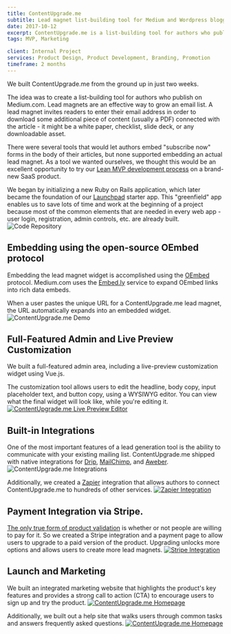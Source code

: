 ```yaml
---
title: ContentUpgrade.me
subtitle: Lead magnet list-building tool for Medium and Wordpress bloggers.
date: 2017-10-12
excerpt: ContentUpgrade.me is a list-building tool for authors who publish on Medium.com.
tags: MVP, Marketing

client: Internal Project
services: Product Design, Product Development, Branding, Promotion
timeframe: 2 months
---
```


We built ContentUpgrade.me from the ground up in just two weeks.

The idea was to create a list-building tool for authors who publish on Medium.com. Lead magnets are an effective way to grow an email list. A lead magnet invites readers to enter their email address in order to download some additional piece of content (usually a PDF) connected with the article - it might be a white paper, checklist, slide deck, or any downloadable asset.

There were several tools that would let authors embed "subscribe now" forms in the body of their articles, but none supported embedding an actual lead magnet. As a tool we wanted ourselves, we thought this would be an excellent opportunity to try our [Lean MVP development process](/mvp) on a brand-new SaaS product.

We began by initializing a new Ruby on Rails application, which later became the foundation of our [Launchpad](/launchpad) starter app. This "greenfield" app enables us to save lots of time and work at the beginning of a project because most of the common elements that are needed in every web app - user login, registration, admin controls, etc. are already built.
![Code Repository](/portfolio/contentupgrade-me/Github.png)

## Embedding using the open-source OEmbed protocol

Embedding the lead magnet widget is accomplished using the [OEmbed](https://oembed.com/) protocol. Medium.com uses the [Embed.ly](https://embed.ly/) service to expand OEmbed links into rich data embeds.

When a user pastes the unique URL for a ContentUpgrade.me lead magnet, the URL automatically expands into an embedded widget.
![ContentUpgrade.me Demo](/portfolio/contentupgrade-me/demo3.gif)

## Full-Featured Admin and Live Preview Customization

We built a full-featured admin area, including a live-preview customization widget using Vue.js.

The customization tool allows users to edit the headline, body copy, input placeholder text, and button copy, using a WYSIWYG editor. You can view what the final widget will look like, while you're editing it.
[![ContentUpgrade.me Live Preview Editor](/portfolio/contentupgrade-me/Editor.png)](/portfolio/contentupgrade-me/Editor.png)

## Built-in Integrations

One of the most important features of a lead generation tool is the ability to communicate with your existing mailing list. ContentUpgrade.me shipped with native integrations for [Drip](https://drip.com), [MailChimp](https://mailchimp.com), and [Aweber](https://aweber.com).
![ContentUpgrade.me Integrations](/portfolio/contentupgrade-me/Integrations.png)

Additionally, we created a [Zapier](https://zapier.com) integration that allows authors to connect ContentUpgrade.me to hundreds of other services.
[![Zapier Integration](/portfolio/contentupgrade-me/Zapier.png)](/portfolio/contentupgrade-me/Zapier.png)

## Payment Integration via Stripe.

[The only true form of product validation](/articles/the-three-questions-every-successful-product-must-answer) is whether or not people are willing to pay for it. So we created a Stripe integration and a payment page to allow users to upgrade to a paid version of the product. Upgrading unlocks more options and allows users to create more lead magnets.
[![Stripe Integration](/portfolio/contentupgrade-me/Stripe.png)](/portfolio/contentupgrade-me/Stripe.png)

## Launch and Marketing

We built an integrated marketing website that highlights the product's key features and provides a strong call to action (CTA) to encourage users to sign up and try the product.
[![ContentUpgrade.me Homepage](/portfolio/contentupgrade-me/Home.png)](/portfolio/contentupgrade-me/Home.png)

Additionally, we built out a help site that walks users through common tasks and answers frequently asked questions.
[![ContentUpgrade.me Homepage](/portfolio/contentupgrade-me/Help.png)](/portfolio/contentupgrade-me/Help.png)
